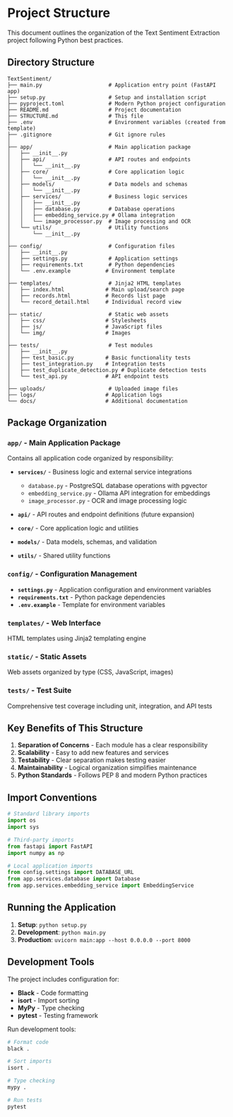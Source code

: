 # Project Structure

This document outlines the organization of the Text Sentiment Extraction project following Python best practices.

## Directory Structure

```
TextSentiment/
├── main.py                     # Application entry point (FastAPI app)
├── setup.py                    # Setup and installation script
├── pyproject.toml              # Modern Python project configuration
├── README.md                   # Project documentation
├── STRUCTURE.md                # This file
├── .env                        # Environment variables (created from template)
├── .gitignore                  # Git ignore rules
│
├── app/                        # Main application package
│   ├── __init__.py
│   ├── api/                    # API routes and endpoints
│   │   └── __init__.py
│   ├── core/                   # Core application logic
│   │   └── __init__.py
│   ├── models/                 # Data models and schemas
│   │   └── __init__.py
│   ├── services/               # Business logic services
│   │   ├── __init__.py
│   │   ├── database.py         # Database operations
│   │   ├── embedding_service.py # Ollama integration
│   │   └── image_processor.py  # Image processing and OCR
│   └── utils/                  # Utility functions
│       └── __init__.py
│
├── config/                     # Configuration files
│   ├── __init__.py
│   ├── settings.py             # Application settings
│   ├── requirements.txt        # Python dependencies
│   └── .env.example           # Environment template
│
├── templates/                  # Jinja2 HTML templates
│   ├── index.html             # Main upload/search page
│   ├── records.html           # Records list page
│   └── record_detail.html     # Individual record view
│
├── static/                     # Static web assets
│   ├── css/                   # Stylesheets
│   ├── js/                    # JavaScript files
│   └── img/                   # Images
│
├── tests/                      # Test modules
│   ├── __init__.py
│   ├── test_basic.py          # Basic functionality tests
│   ├── test_integration.py    # Integration tests
│   ├── test_duplicate_detection.py # Duplicate detection tests
│   └── test_api.py            # API endpoint tests
│
├── uploads/                    # Uploaded image files
├── logs/                      # Application logs
└── docs/                      # Additional documentation
```

## Package Organization

### `app/` - Main Application Package
Contains all application code organized by responsibility:

- **`services/`** - Business logic and external service integrations
  - `database.py` - PostgreSQL database operations with pgvector
  - `embedding_service.py` - Ollama API integration for embeddings
  - `image_processor.py` - OCR and image processing logic

- **`api/`** - API routes and endpoint definitions (future expansion)
- **`core/`** - Core application logic and utilities
- **`models/`** - Data models, schemas, and validation
- **`utils/`** - Shared utility functions

### `config/` - Configuration Management
- **`settings.py`** - Application configuration and environment variables
- **`requirements.txt`** - Python package dependencies
- **`.env.example`** - Template for environment variables

### `templates/` - Web Interface
HTML templates using Jinja2 templating engine

### `static/` - Static Assets
Web assets organized by type (CSS, JavaScript, images)

### `tests/` - Test Suite
Comprehensive test coverage including unit, integration, and API tests

## Key Benefits of This Structure

1. **Separation of Concerns** - Each module has a clear responsibility
2. **Scalability** - Easy to add new features and services
3. **Testability** - Clear separation makes testing easier
4. **Maintainability** - Logical organization simplifies maintenance
5. **Python Standards** - Follows PEP 8 and modern Python practices

## Import Conventions

```python
# Standard library imports
import os
import sys

# Third-party imports
from fastapi import FastAPI
import numpy as np

# Local application imports
from config.settings import DATABASE_URL
from app.services.database import Database
from app.services.embedding_service import EmbeddingService
```

## Running the Application

1. **Setup**: `python setup.py`
2. **Development**: `python main.py`
3. **Production**: `uvicorn main:app --host 0.0.0.0 --port 8000`

## Development Tools

The project includes configuration for:
- **Black** - Code formatting
- **isort** - Import sorting
- **MyPy** - Type checking
- **pytest** - Testing framework

Run development tools:
```bash
# Format code
black .

# Sort imports
isort .

# Type checking
mypy .

# Run tests
pytest
```